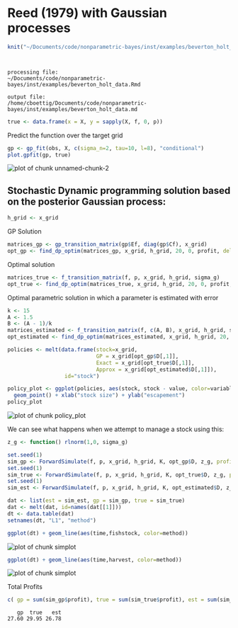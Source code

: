 Reed (1979) with Gaussian processes 
========================================================







```r
knit("~/Documents/code/nonparametric-bayes/inst/examples/beverton_holt_data.Rmd")
```

```


processing file:
~/Documents/code/nonparametric-bayes/inst/examples/beverton_holt_data.Rmd
```

```
output file:
/home/cboettig/Documents/code/nonparametric-bayes/inst/examples/beverton_holt_data.md
```

```r
true <- data.frame(x = X, y = sapply(X, f, 0, p))
```


Predict the function over the target grid


```r
gp <- gp_fit(obs, X, c(sigma_n=2, tau=10, l=8), "conditional")
plot.gpfit(gp, true)
```

![plot of chunk unnamed-chunk-2](http://carlboettiger.info/assets/figures/2012-12-12-63cd87e9ac-unnamed-chunk-2.png) 



## Stochastic Dynamic programming solution based on the posterior Gaussian process:


```r
h_grid <- x_grid
```


GP Solution


```r
matrices_gp <- gp_transition_matrix(gp$Ef, diag(gp$Cf), x_grid)
opt_gp <- find_dp_optim(matrices_gp, x_grid, h_grid, 20, 0, profit, delta=.01)
```


Optimal solution


```r
matrices_true <- f_transition_matrix(f, p, x_grid, h_grid, sigma_g)
opt_true <- find_dp_optim(matrices_true, x_grid, h_grid, 20, 0, profit, delta=.01)
```


Optimal parametric solution in which a parameter is estimated with error


```r
k <- 15
A <- 1.5
B <- (A - 1)/k
matrices_estimated <- f_transition_matrix(f, c(A, B), x_grid, h_grid, sigma_g)
opt_estimated <- find_dp_optim(matrices_estimated, x_grid, h_grid, 20, 0, profit, delta=.01)
```




```r
policies <- melt(data.frame(stock=x_grid, 
                            GP = x_grid[opt_gp$D[,1]], 
                            Exact = x_grid[opt_true$D[,1]],
                            Approx = x_grid[opt_estimated$D[,1]]),
                  id="stock")

policy_plot <- ggplot(policies, aes(stock, stock - value, color=variable)) +
  geom_point() + xlab("stock size") + ylab("escapement") 
policy_plot
```

![plot of chunk policy_plot](http://carlboettiger.info/assets/figures/2012-12-12-63cd87e9ac-policy_plot.png) 


We can see what happens when we attempt to manage a stock using this:


```r
z_g <- function() rlnorm(1,0, sigma_g)
```



```r
set.seed(1)
sim_gp <- ForwardSimulate(f, p, x_grid, h_grid, K, opt_gp$D, z_g, profit=profit)
set.seed(1)
sim_true <- ForwardSimulate(f, p, x_grid, h_grid, K, opt_true$D, z_g, profit=profit)
set.seed(1)
sim_est <- ForwardSimulate(f, p, x_grid, h_grid, K, opt_estimated$D, z_g, profit=profit)
```




```r
dat <- list(est = sim_est, gp = sim_gp, true = sim_true)
dat <- melt(dat, id=names(dat[[1]]))
dt <- data.table(dat)
setnames(dt, "L1", "method") 
```



```r
ggplot(dt) + geom_line(aes(time,fishstock, color=method))
```

![plot of chunk simplot](http://carlboettiger.info/assets/figures/2012-12-12-63cd87e9ac-simplot1.png) 

```r
ggplot(dt) + geom_line(aes(time,harvest, color=method))
```

![plot of chunk simplot](http://carlboettiger.info/assets/figures/2012-12-12-63cd87e9ac-simplot2.png) 


Total Profits


```r
c( gp = sum(sim_gp$profit), true = sum(sim_true$profit), est = sum(sim_est$profit))
```

```
   gp  true   est 
27.60 29.95 26.78 
```


